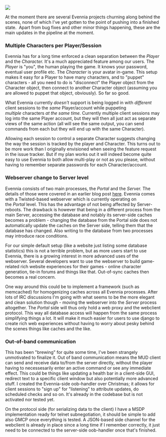 [![](https://1.bp.blogspot.com/-kMcLTjgmpa0/UQfBh7FsD7I/AAAAAAAABys/uGhAhtwG22s/s200/red_curtain_hand3crop_category.jpg)](https://1.bp.blogspot.com/-kMcLTjgmpa0/UQfBh7FsD7I/AAAAAAAABys/uGhAhtwG22s/s1600/red_curtain_hand3crop_category.jpg)

At the moment there are several Evennia projects churning along behind the scenes, none of which I've yet gotten to the point of pushing into a finished state.  Apart from bug fixes and other minor things happening, these are the main updates in the pipeline at the moment.  

### Multiple Characters per Player/Session

Evennia has for a long time enforced a clean separation between the _Player_ and the _Character._ It's a much appreciated feature among our users. The _Player_ is "you", the human playing the game. It knows your password, eventual user profile etc. The _Character_ is your avatar in-game. This setup makes it easy for a Player to have many characters, and to "puppet" characters - all you need to do is "disconnect" the Player object from the Character object, then connect to another Character object (assuming you are allowed to puppet that object, obviously). So far so good. 

  

What Evennia currently _doesn't_ support is being logged in with _different_ client sessions to the _same_ Player/account while puppeting _multiple_ characters _at the same time._ Currently multiple client sessions may log into the same Player account, but they will then all just act as separate views of the same action (all will see the same output, you can send commands from each but they will end up with the same Character). 

  

Allowing each session to control a separate Character suggests changing the way the session is tracked by the player and Character. This turns out to be more work than I originally envisioned when seeing the feature request in the issue tracker. But if my plan works out it will indeed become quite easy to use Evennia to both allow multi-play or not as you please, without having to remember separate passwords for each Character/account.

  

### Webserver change to Server level

Evennia consists of two main processes, the _Portal_ and the _Server._ The details of those were covered in an earlier blog post [here](http://evennia.blogspot.se/2012/08/combining-twisted-and-django.html). Evennia comes with a Twisted-based webserver which is currently operating on the _Portal_ level. This has the advantage of not being affected by Server-reboots. The drawback is however that being in a different process from the main Server, accessing the database and notably its server-side caches becomes a problem - changing the database from the Portal side does not automatically update the caches on the Server side, telling them that the database has changed. Also writing to the database from two processes may introduce race conditions. 

  

For our simple default setup (like a website just listing some database statistics) this is not a terrible problem, but as more users start to use Evennia, there is a growing interest in more advanced uses of the webserver. Several developers want to use the webserver to build game-related rich website experiences for their games - online character generation, tie-in forums and things like that. Out-of-sync caches then becomes a real concern. 

  

One way around this could be to implement a framework (such as memcached) for homogenizing caches across all Evennia processes. After lots of IRC discussions I'm going with what seems to be the more elegant and clean solution though - moving the webserver into the _Server_ process altogether. The _Portal_ side will thus only hold a web proxy and the webclient protocol. This way all database access will happen from the same process simplifying things a lot. It will make it much easier for users to use django to create rich web experiences without having to worry about pesky behind the scenes things like caches and the like. 

  

### Out-of-band communication 

This has been "brewing" for quite some time, I've been strangely unmotivated to finalize it. Out of band communication means the MUD client can send and receive data to/from the server directly, without the player having to necessesarily enter an active command or see any immediate effect. This could be things like updating a health bar in a client-side GUI, redirect text to a specific client window but also potentially more advanced stuff. I created the Evennia-side oob-handler over Christmas; it allows for client sessions to "sign up" for "listening" to attribute updates, do scheduled checks and so on. It's already in the codebase but is not activated nor tested yet.  
  
On the protocol side (for serializing data to the client) I have a MSDP implementation ready for telnet subnegotiation, it should be simple to add also GMCP once everything is tested. A JSON-based side channel for the webclient is already in place since a long time if I remember correctly, it just need to be connected to the server-side oob-handler once that's finished.